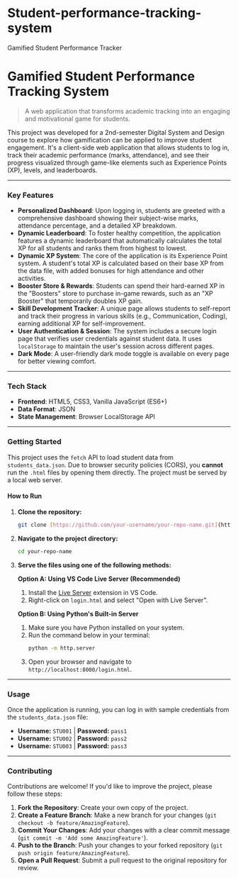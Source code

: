 # Student-performance-tracking-system
 Gamified Student Performance Tracker
# Gamified Student Performance Tracking System

> A web application that transforms academic tracking into an engaging and motivational game for students.

This project was developed for a 2nd-semester Digital System and Design course to explore how gamification can be applied to improve student engagement. It's a client-side web application that allows students to log in, track their academic performance (marks, attendance), and see their progress visualized through game-like elements such as Experience Points (XP), levels, and leaderboards.

---

### Key Features

* **Personalized Dashboard**: Upon logging in, students are greeted with a comprehensive dashboard showing their subject-wise marks, attendance percentage, and a detailed XP breakdown.
* **Dynamic Leaderboard**: To foster healthy competition, the application features a dynamic leaderboard that automatically calculates the total XP for all students and ranks them from highest to lowest.
* **Dynamic XP System**: The core of the application is its Experience Point system. A student's total XP is calculated based on their base XP from the data file, with added bonuses for high attendance and other activities.
* **Booster Store & Rewards**: Students can spend their hard-earned XP in the "Boosters" store to purchase in-game rewards, such as an "XP Booster" that temporarily doubles XP gain.
* **Skill Development Tracker**: A unique page allows students to self-report and track their progress in various skills (e.g., Communication, Coding), earning additional XP for self-improvement.
* **User Authentication & Session**: The system includes a secure login page that verifies user credentials against student data. It uses `localStorage` to maintain the user's session across different pages.
* **Dark Mode**: A user-friendly dark mode toggle is available on every page for better viewing comfort.

---

### Tech Stack

* **Frontend**: HTML5, CSS3, Vanilla JavaScript (ES6+)
* **Data Format**: JSON
* **State Management**: Browser LocalStorage API

---

### Getting Started

This project uses the `fetch` API to load student data from `students_data.json`. Due to browser security policies (CORS), you **cannot** run the `.html` files by opening them directly. The project must be served by a local web server.

#### **How to Run**

1.  **Clone the repository:**
    ```sh
    git clone [https://github.com/your-username/your-repo-name.git](https://github.com/your-username/your-repo-name.git)
    ```
2.  **Navigate to the project directory:**
    ```sh
    cd your-repo-name
    ```
3.  **Serve the files using one of the following methods:**

    **Option A: Using VS Code Live Server (Recommended)**
    1.  Install the [Live Server](https://marketplace.visualstudio.com/items?itemName=ritwickdey.LiveServer) extension in VS Code.
    2.  Right-click on `login.html` and select "Open with Live Server".

    **Option B: Using Python's Built-in Server**
    1.  Make sure you have Python installed on your system.
    2.  Run the command below in your terminal:
        ```sh
        python -m http.server
        ```
    3.  Open your browser and navigate to `http://localhost:8000/login.html`.

---

### Usage

Once the application is running, you can log in with sample credentials from the `students_data.json` file:

* **Username:** `STU001` | **Password:** `pass1`
* **Username:** `STU002` | **Password:** `pass2`
* **Username:** `STU003` | **Password:** `pass3`

---
### Contributing

Contributions are welcome! If you'd like to improve the project, please follow these steps:

1.  **Fork the Repository**: Create your own copy of the project.
2.  **Create a Feature Branch**: Make a new branch for your changes (`git checkout -b feature/AmazingFeature`).
3.  **Commit Your Changes**: Add your changes with a clear commit message (`git commit -m 'Add some AmazingFeature'`).
4.  **Push to the Branch**: Push your changes to your forked repository (`git push origin feature/AmazingFeature`).
5.  **Open a Pull Request**: Submit a pull request to the original repository for review.
